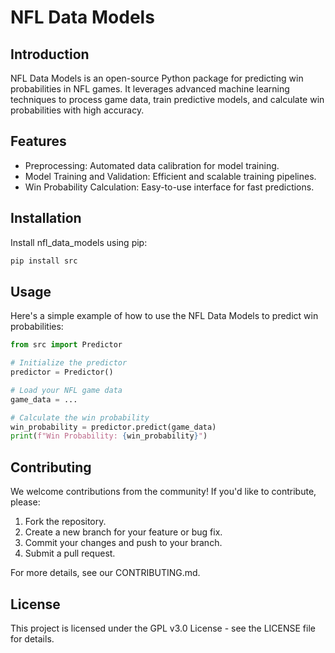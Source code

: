 # NFL Data Models

## Introduction

NFL Data Models is an open-source Python package for predicting win probabilities in NFL games. It leverages advanced machine learning techniques to process game data, train predictive models, and calculate win probabilities with high accuracy.

## Features

* Preprocessing: Automated data calibration for model training.
* Model Training and Validation: Efficient and scalable training pipelines.
* Win Probability Calculation: Easy-to-use interface for fast predictions.

## Installation

Install nfl_data_models using pip:

```bash
pip install src
```

## Usage

Here's a simple example of how to use the NFL Data Models to predict win probabilities:

```python
from src import Predictor

# Initialize the predictor
predictor = Predictor()

# Load your NFL game data
game_data = ...

# Calculate the win probability
win_probability = predictor.predict(game_data)
print(f"Win Probability: {win_probability}")
```

## Contributing
We welcome contributions from the community! If you'd like to contribute, please:

1. Fork the repository.
1. Create a new branch for your feature or bug fix.
1. Commit your changes and push to your branch.
1. Submit a pull request.

For more details, see our CONTRIBUTING.md.

## License

This project is licensed under the GPL v3.0 License - see the LICENSE file for details.